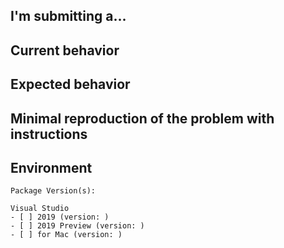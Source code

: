 <!--
PLEASE HELP US PROCESS GITHUB ISSUES FASTER BY PROVIDING THE FOLLOWING INFORMATION.
ISSUES MISSING IMPORTANT INFORMATION MAY BE CLOSED WITHOUT INVESTIGATION.
-->

## I'm submitting a...
<!-- Please uncomment one or more that apply to this issue -->

<!-- - Regression (a behavior that used to work and stopped working in a new release) -->
<!-- - Bug report (I searched for similar issues and did not find one) -->  
<!-- - Feature request --> 
<!-- - Sample app request -->
<!-- - Documentation issue or request -->
<!-- - Question of Support request => Please do not submit support request here, instead see https://github.com/unoplatform/Uno.Core/blob/master/Readme.md#have-questions-feature-requests-issues -->

## Current behavior
<!-- Describe how the issue manifests. -->


## Expected behavior
<!-- Describe what the desired behavior would be. -->


## Minimal reproduction of the problem with instructions
<!--
For bug reports please provide a *MINIMAL REPRO PROJECT* and the *STEPS TO REPRODUCE*
-->


## Environment
<!-- For bug reports Check one or more of the following options with "x" -->
```
Package Version(s): 

Visual Studio
- [ ] 2019 (version: )
- [ ] 2019 Preview (version: )
- [ ] for Mac (version: )
```
